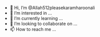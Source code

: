 - 👋 Hi, I’m @Allah512pleasekaramharoonali
- 👀 I’m interested in ...
- 🌱 I’m currently learning ...
- 💞️ I’m looking to collaborate on ...
- 📫 How to reach me ...

<!---
Allah512pleasekaramharoonali/Allah512pleasekaramharoonali is a ✨ special ✨ repository because its `README.md` (this file) appears on your GitHub profile.
You can click the Preview link to take a look at your changes.
--->
